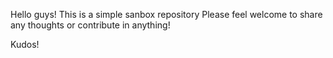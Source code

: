 Hello guys!
This is a simple sanbox repository
Please feel welcome to share any thoughts or contribute in anything!

Kudos!